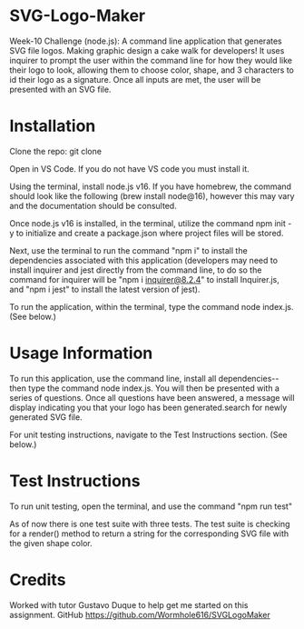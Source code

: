 # SVG-Logo-Maker
Week-10 Challenge (node.js): A command line application that generates SVG file logos. Making graphic design a cake walk for developers! It uses inquirer to prompt the user within the command line for how they would like their logo to look, allowing them to choose color, shape, and 3 characters to id their logo as a signature. Once all inputs are met, the user will be presented with an SVG file.


# Installation
Clone the repo: git clone 

Open in VS Code. If you do not have VS code you must install it.

Using the terminal, install node.js v16. If you have homebrew, the command should look like the following (brew install node@16), however this may vary and the documentation should be consulted.

Once node.js v16 is installed, in the terminal, utilize the command npm init -y to initialize and create a package.json where project files will be stored.

Next, use the terminal to run the command "npm i" to install the dependencies associated with this application (developers may need to install inquirer and jest directly from the command line, to do so the command for inquirer will be "npm i inquirer@8.2.4" to install Inquirer.js, and "npm i jest" to install the latest version of jest).

To run the application, within the terminal, type the command node index.js. 
(See below.)

# Usage Information
To run this application, use the command line, install all dependencies-- then type the command node index.js. You will then be presented with a series of questions. Once all questions have been answered, a message will display indicating you that your logo has been generated.search for newly generated SVG file.

For unit testing instructions, navigate to the Test Instructions section. 
(See below.)

# Test Instructions 
To run unit testing, open the terminal, and use the command "npm run test"

As of now there is one test suite with three tests. The test suite is checking for a render() method to return a string for the corresponding SVG file with the given shape color.

# Credits 
Worked with tutor Gustavo Duque to help get me started on this assignment. GitHub https://github.com/Wormhole616/SVGLogoMaker